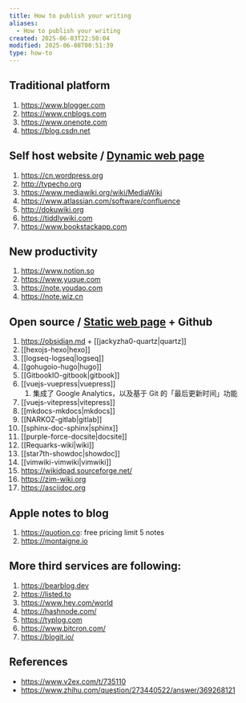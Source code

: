 ```yaml
---
title: How to publish your writing
aliases:
  - How to publish your writing
created: 2025-06-03T22:50:04
modified: 2025-06-08T00:51:39
type: how-to
---
```


## Traditional platform

1. https://www.blogger.com
2. https://www.cnblogs.com
3. https://www.onenote.com
4. https://blog.csdn.net

## Self host website / [Dynamic web page](https://en.wikipedia.org/wiki/Dynamic_web_page)

1. https://cn.wordpress.org
2. http://typecho.org
3. https://www.mediawiki.org/wiki/MediaWiki
4. https://www.atlassian.com/software/confluence
5. http://dokuwiki.org
6. https://tiddlywiki.com
7. https://www.bookstackapp.com

## New productivity

1. https://www.notion.so
2. https://www.yuque.com
3. https://note.youdao.com
4. https://note.wiz.cn

## Open source / [Static web page](https://en.wikipedia.org/wiki/Static_web_page) + Github

1. https://obsidian.md + [[jackyzha0-quartz|quartz]]
2. [[hexojs-hexo|hexo]]
3. [[logseq-logseq|logseq]]
4. [[gohugoio-hugo|hugo]]
5. [[GitbookIO-gitbook|gitbook]]
6. [[vuejs-vuepress|vuepress]]
    1. 集成了 Google Analytics，以及基于 Git 的「最后更新时间」功能
7. [[vuejs-vitepress|vitepress]]
8. [[mkdocs-mkdocs|mkdocs]]
9. [[NARKOZ-gitlab|gitlab]]
10. [[sphinx-doc-sphinx|sphinx]]
11. [[purple-force-docsite|docsite]]
12. [[Requarks-wiki|wiki]]
13. [[star7th-showdoc|showdoc]]
14. [[vimwiki-vimwiki|vimwiki]]
15. https://wikidpad.sourceforge.net/
16. https://zim-wiki.org
17. https://asciidoc.org

## Apple notes to blog

1. https://quotion.co: free pricing limit 5 notes
2. https://montaigne.io

## More third services are following:

1. https://bearblog.dev
2. https://listed.to
3. https://www.hey.com/world
4. https://hashnode.com/
5. https://typlog.com
6. https://www.bitcron.com/
7. https://blogit.io/

## References

- https://www.v2ex.com/t/735110
- https://www.zhihu.com/question/273440522/answer/369268121
